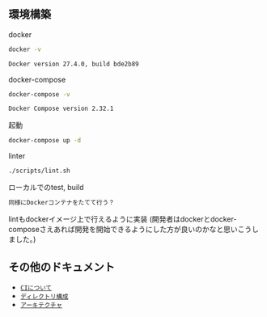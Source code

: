 ## 環境構築

docker

```sh
docker -v

Docker version 27.4.0, build bde2b89
```

docker-compose

```sh
docker-compose -v

Docker Compose version 2.32.1
```

起動

```sh
docker-compose up -d
```

linter 

```sh
./scripts/lint.sh
```

ローカルでのtest, build
```sh
同様にDockerコンテナをたてて行う？
```

lintもdockerイメージ上で行えるように実装
(開発者はdockerとdocker-composeさえあれば開発を開始できるようにした方が良いのかなと思いこうしました。)


## その他のドキュメント
- [`CIについて`](docs/ci.md)
- [`ディレクトリ構成`](docs/directory.md)
- [`アーキテクチャ`](docs/architecture.md)

